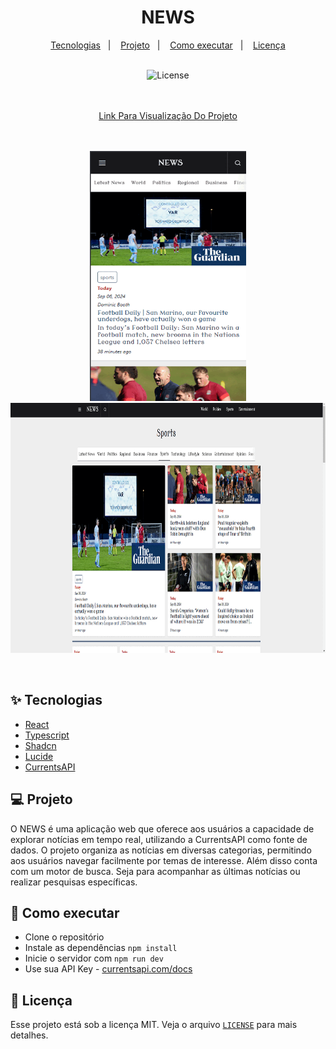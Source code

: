 
<h1 align="center">
  NEWS
</h1>

<p align="center">
  <a href="#-tecnologias">Tecnologias</a>&nbsp;&nbsp;&nbsp;|&nbsp;&nbsp;&nbsp;
  <a href="#-projeto">Projeto</a>&nbsp;&nbsp;&nbsp;|&nbsp;&nbsp;&nbsp;
  <a href="#-como-executar">Como executar</a>&nbsp;&nbsp;&nbsp;|&nbsp;&nbsp;&nbsp;
  <a href="#-licença">Licença</a>
</p>

<p align="center"> <br />
  <img alt="License" src="https://img.shields.io/static/v1?label=license&message=MIT&color=8257E5&labelColor=000000">
</p>

<div align='center'> 
<p align='center'> 


<br /><br />
<a href="" target="_blank">Link Para Visualização Do Projeto</a>
<br /><br /><br />

<img src="src/assets/mobile-gif.gif" alt="BookFinder" width="250" height="400"> 
<img src="src/assets/web-gif.gif" alt="BookFinder" width="720" height="400">

</p> 
</div>

<br>

## ✨ Tecnologias

* <a href="https://react.dev/" target="_blank">React</a>
* <a href="https://www.typescriptlang.org/" target="_blank">Typescript</a>
* <a href="https://ui.shadcn.com/" target="_blank">Shadcn</a>
* <a href="https://lucide.dev/" target="_blank">Lucide</a>
* <a href="https://currentsapi.services/en/docs/" target="_blank">CurrentsAPI</a>


## 💻 Projeto
O NEWS é uma aplicação web que oferece aos usuários a capacidade de explorar notícias em tempo real, utilizando a CurrentsAPI como fonte de dados. O projeto organiza as notícias em diversas categorias, permitindo aos usuários navegar facilmente por temas de interesse. Além disso conta com um motor de busca. Seja para acompanhar as últimas notícias ou realizar pesquisas específicas.

## 🚀 Como executar

- Clone o repositório
- Instale as dependências `npm install`
- Inicie o servidor com `npm run dev`
- Use sua API Key - <a href="https://currentsapi.services/en/docs/" target="_blank">currentsapi.com/docs</a>

## 📄 Licença

Esse projeto está sob a licença MIT. Veja o arquivo <a href="https://docs.github.com/pt/repositories/managing-your-repositorys-settings-and-features/customizing-your-repository/licensing-a-repository" target="_blank">`LICENSE`</a> para mais detalhes.